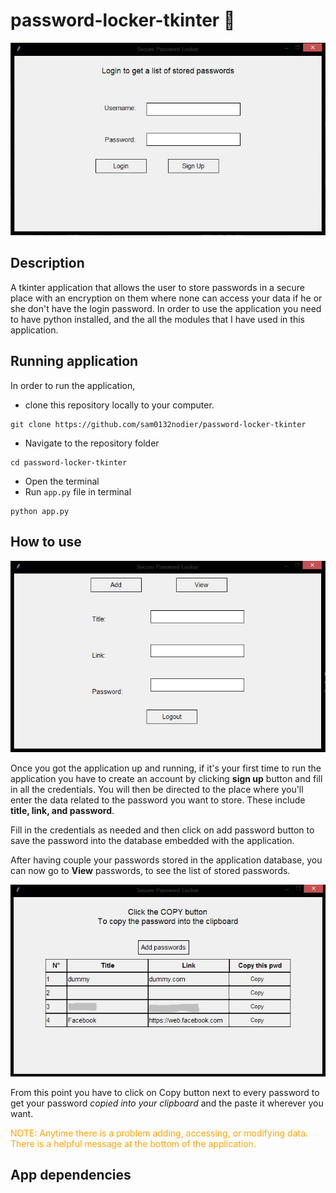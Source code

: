 # password-locker-tkinter :100:

![App screenshot](./img/screenshot.JPG)

## Description
A tkinter application that allows the user to store passwords in a secure place with an encryption on them where none can access your data if he or she don't have the login password. In order to use the application you need to have python installed, and the all the modules that I have used in this application.

## Running application
In order to run the application,
- clone this repository locally to your computer.
```
git clone https://github.com/sam0132nodier/password-locker-tkinter
```
- Navigate to the repository folder
```
cd password-locker-tkinter
```
- Open the terminal
- Run `app.py` file in terminal
```
python app.py
```

## How to use

![Add password view](./img/add_password.JPG)

Once you got the application up and running, if it's your first time to run the application you have to create an account by clicking **sign up** button and fill in all the credentials.
You will then be directed to the place where you'll enter the data related to the password you want to store. These include **title, link, and password**.

Fill in the credentials as needed and then click on add password button to save the password into the database embedded with the application.

After having couple your passwords stored in the application database, you can now go to **View** passwords, to see the list of stored passwords.

![View passwords window](./img/view_password.JPG)

From this point you have to click on Copy button next to every password to get your password _copied into your clipboard_ and the paste it wherever you want.

<div style="color: orange;">
    NOTE: Anytime there is a problem adding, accessing, or modifying data. There is a helpful message at the bottom of the application.
</div>

## App dependencies

